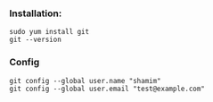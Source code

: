 
### Installation:
```
sudo yum install git
git --version
```

### Config

```
git config --global user.name "shamim"
git config --global user.email "test@example.com"
```
